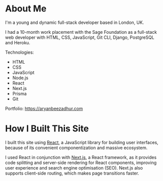 # About Me

I'm a young and dynamic full-stack developer based in London, UK.

I had a 10-month work placement with the Sage Foundation as a full-stack web developer with HTML, CSS, JavaScript, Git CLI, Django, PostgreSQL and Heroku.

Technologies:

-   HTML
-   CSS
-   JavaScript
-   Node.js
-   React
-   Next.js
-   Prisma
-   Git

Portfolio: https://aryanbeezadhur.com

# How I Built This Site

I built this site using [React](https://reactjs.org), a JavaScript library for building user interfaces, because of its convenient componentization and massive ecosystem.

I used React in conjunction with [Next.js](https://nextjs.org), a React framework, as it provides code splitting and server-side rendering for React components, improving user experience and search engine optimisation (SEO). Next.js also supports client-side routing, which makes page transitions faster.
